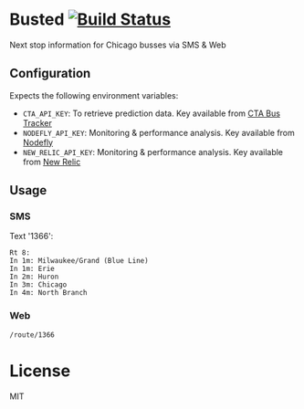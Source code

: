 # Busted [![Build Status](https://travis-ci.org/banterability/busted.png?branch=master)](https://travis-ci.org/banterability/busted)

Next stop information for Chicago busses via SMS & Web

## Configuration

Expects the following environment variables:

- `CTA_API_KEY`: To retrieve prediction data. Key available from [CTA Bus Tracker](http://www.transitchicago.com/developers/bustracker.aspx)
- `NODEFLY_API_KEY`: Monitoring & performance analysis. Key available from [Nodefly](http://apm.nodefly.com/)
- `NEW_RELIC_API_KEY`: Monitoring & performance analysis. Key available from [New Relic](http://newrelic.com/)

## Usage

### SMS

Text '1366':

```
Rt 8:
In 1m: Milwaukee/Grand (Blue Line)
In 1m: Erie
In 2m: Huron
In 3m: Chicago
In 4m: North Branch
```

### Web

```
/route/1366
```

# License

MIT
